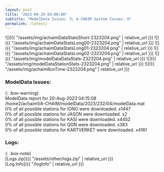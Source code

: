 ```yaml
---
layout: post
title: "2023-08-20 04:00:00"
subtitle: "ModelData Issues: 5; A-CHAIM System Issues: 0"
permalink: /latest/
---
```


![]({{ "/assets/img/achaimDataStatsShort-2323204.png" | relative_url }})
![]({{ "/assets/img/achaimDataStatsLong00-2323204.png" | relative_url }})
![]({{ "/assets/img/achaimDataStatsLong01-2323204.png" | relative_url }})
![]({{ "/assets/img/achaimDataStatsLong02-2323204.png" | relative_url }})
![]({{ "/assets/img/modelDataDataStats-2323204.png" | relative_url }})
![]({{ "/assets/img/modelDataStationStats-2323204.png" | relative_url }})
![]({{ "/assets/img/achaimRunTime-2323204.png" | relative_url }})


### ModelData Issues:  
  
{: .box-warning}  
 ModelData report for 20-Aug-2023 04:15:08   
 /home2/achaim1/A-CHAIM/modelData/2023/232/04/modelData.mat   
 0% of all possible stations for IONO were downloaded. x1447   
 0% of all possible stations for JASON were downloaded. x2   
 0% of all possible stations for KASI were downloaded. x4452   
 0% of all possible stations for QGN were downloaded. x383   
 0% of all possible stations for KARTVERKET were downloaded. x4161   
  


### Logs:  
  
{: .box-note}  
[Logs.zip]({{ "/assets/other/logs.zip" | relative_url }})  
[Log Info]({{ "/logInfo" | relative_url }})  

